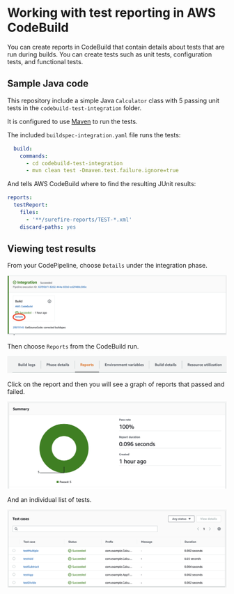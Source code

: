 # Working with test reporting in AWS CodeBuild

You can create reports in CodeBuild that contain details about tests that are run during builds. You can create tests such as unit tests, configuration tests, and functional tests.

## Sample Java code

This repository include a simple Java ```Calculator``` class with 5 passing unit tests in the ```codebuild-test-integration``` folder.  

It is configured to use [Maven](https://maven.apache.org/what-is-maven.html) to run the tests.

The included ```buildspec-integration.yaml``` file runs the tests:

```yaml
  build:
    commands:
      - cd codebuild-test-integration
      - mvn clean test -Dmaven.test.failure.ignore=true 
```

And tells AWS CodeBuild where to find the resulting JUnit results:

```yaml
reports:
  testReport:
    files:
      - '**/surefire-reports/TEST-*.xml'
    discard-paths: yes
```

## Viewing test results

From your CodePipeline, choose ```Details``` under the integration phase.

![CodePipeline](./images/Screenshot%202023-06-28%20at%208.47.43%20PM.png)

Then choose ```Reports``` from the CodeBuild run.

![Reports tab](./images/Screenshot%202023-06-28%20at%208.50.30%20PM.png)

Click on the report and then you will see a graph of reports that passed and failed.

![Report graph](./images/2023-06-28-20-56-04.png)

And an individual list of tests.

![Tests](./images/2023-06-28-20-57-42.png)